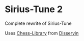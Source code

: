 # Sirius-Tune 2

Complete rewrite of Sirius-Tune

Uses [Chess-Library](https://github.com/Disservin/chess-library) from [Disservin](https://github.com/Disservin)
